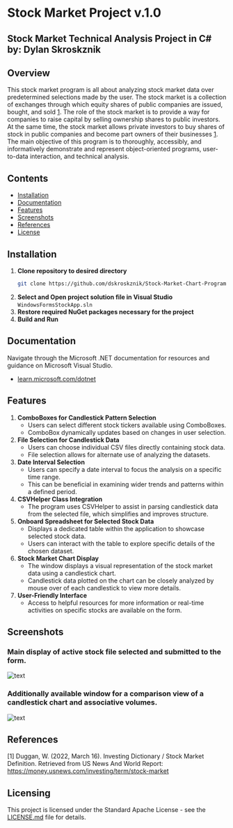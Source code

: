 # Stock Market Project v.1.0
Stock Market Technical Analysis Project in C# by: Dylan Skroskznik
---
## Overview
This stock market program is all about analyzing stock market data over predetermined selections made by the user. The stock market is a collection of exchanges through which equity shares of public companies are issued, bought, and sold [1](#references). The role of the stock market is to provide a way for companies to raise capital by selling ownership shares to public investors. At the same time, the stock market allows private investors to buy shares of stock in public companies and become part owners of their businesses [1](#references). 
The main objective of this program is to thoroughly, accessibly, and informatively demonstrate and represent object-oriented programs, user-to-data interaction, and technical analysis.

## Contents
- [Installation](#installation)
- [Documentation](#documentation)
- [Features](#features)
- [Screenshots](#screenshots)
- [References](#references)
- [License](#license)

## Installation
1. **Clone repository to desired directory**
   ```bash
   git clone https://github.com/dskroskznik/Stock-Market-Chart-Program.git
2. **Select and Open project solution file in Visual Studio**
   ```WindowsFormsStockApp.sln```
3. **Restore required NuGet packages necessary for the project**
4. **Build and Run**

## Documentation
Navigate through the Microsoft .NET documentation for resources and guidance on Microsoft Visual Studio.
  - [learn.microsoft.com/dotnet](https://learn.microsoft.com/en-us/dotnet/)

## Features
1. **ComboBoxes for Candlestick Pattern Selection**
   - Users can select different stock tickers available using ComboBoxes.
   - ComboBox dynamically updates based on changes in user selection.
2. **File Selection for Candlestick Data**
   - Users can choose individual CSV files directly containing stock data.
   - File selection allows for alternate use of analyzing the datasets.
3. **Date Interval Selection**
   - Users can specify a date interval to focus the analysis on a specific time range.
   - This can be beneficial in examining wider trends and patterns within a defined period.
4. **CSVHelper Class Integration**
   - The program uses CSVHelper to assist in parsing candlestick data from the selected file, which simplifies and improves structure.
5. **Onboard Spreadsheet for Selected Stock Data**
   - Displays a dedicated table within the application to showcase selected stock data.
   - Users can interact with the table to explore specific details of the chosen dataset.
6. **Stock Market Chart Display**
   - The window displays a visual representation of the stock market data using a candlestick chart.
   - Candlestick data plotted on the chart can be closely analyzed by mouse over of each candlestick to view more details.
7. **User-Friendly Interface**
   - Access to helpful resources for more information or real-time activities on specific stocks are available on the form.

## Screenshots 
### Main display of active stock file selected and submitted to the form.
![text](screenshots/Screenshot1.png)

### Additionally available window for a comparison view of a candlestick chart and associative volumes.
![text](screenshots/Screenshot2.png)

## References
[1] Duggan, W. (2022, March 16). Investing Dictionary / Stock Market Definition. Retrieved from US News And World Report: https://money.usnews.com/investing/term/stock-market

## Licensing
This project is licensed under the Standard Apache License - see the [LICENSE.md](LICENSE.md) file for details.

